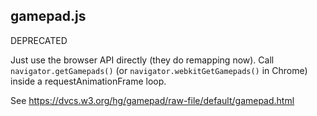 gamepad.js
----------

DEPRECATED

Just use the browser API directly (they do remapping now). Call
`navigator.getGamepads()` (or `navigator.webkitGetGamepads()` in Chrome)
inside a requestAnimationFrame loop.

See https://dvcs.w3.org/hg/gamepad/raw-file/default/gamepad.html


